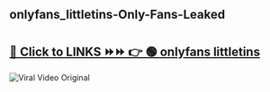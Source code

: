 
 ## onlyfans_littletins-Only-Fans-Leaked

# <h2><a href="https://clipsfans.com/onlyfans_littletins&ref=git">🔗 Click to LINKS ⏩⏩ 👉 🟢 onlyfans littletins </a></h2>

<a href="https://clipsfans.com/onlyfans_littletins&ref=git" rel="nofollow" data-target="animated-image.originalLink"><img src="https://i.ibb.co.com/xMMVF88/686577567.gif" alt="Viral Video Original" style="max-width: 100%; display: inline-block;" data-target="animated-image.originalImage"></a>
